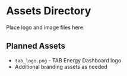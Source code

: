 # Assets Directory

Place logo and image files here.

## Planned Assets

- `tab_logo.png` - TAB Energy Dashboard logo
- Additional branding assets as needed
